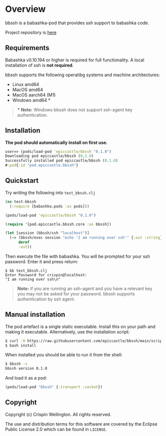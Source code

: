 # Overview

bbssh is a babashka-pod that provides ssh support to babashka code.

Project repository is [here](https://github.com/epiccastle/bbssh)

## Requirements

Babashka v0.10.194 or higher is required for full functionality.
A local installation of ssh is **not required**.

bbssh supports the following operatibg systems and machine architectures:

- Linux amd64
- MacOS amd64
- MacOS aarch64 (M1)
- Windows amd64 *

> __* Note:__ Windows bbssh does not support ssh-agent key authentication.

## Installation

**The pod should automatically install on first use.**

```clojure
user=> (pods/load-pod 'epiccastle/bbssh "0.1.0")
Downloading pod epiccastle/bbssh (0.1.0)
Successfully installed pod epiccastle/bbssh (0.1.0)
#:pod{:id "pod.epiccastle.bbssh"}
```

## Quickstart

Try writing the following into `test_bbssh.clj`

```clojure
(ns test-bbssh
  (:require [babashka.pods :as pods]))

(pods/load-pod 'epiccastle/bbssh "0.1.0")

(require '[pod.epiccastle.bbssh.core :as bbssh])

(let [session (bbssh/ssh "localhost")]
  (-> (bbssh/exec session "echo 'I am running over ssh'" {:out :string})
      deref
      :out))
```

Then execute the file with babashka. You will be prompted for your ssh password. Enter it and press return:

```bash-shell
$ bb test_bbssh.clj
Enter Password for crispin@localhost:
"I am running over ssh\n"
```

> **Note:** if you are running an ssh-agent and you have a relevant key you may not be asked for your password. bbssh supports authentication by ssh agent.

## Manual installation

The pod artefact is a single static executable. Install this on your
path and making it executable. Alternatively, use the installation script:

```bash
$ curl -O https://raw.githubusercontent.com/epiccastle/bbssh/main/scripts/install
$ bash install
```

When installed you should be able to run it from the shell:

```bash
$ bbssh -v
bbssh version 0.1.0
```

And load it as a pod:

```clojure
(pods/load-pod "bbssh" {:transport :socket})
```

## Copyright

Copyright (c) Crispin Wellington. All rights reserved.

The use and distribution terms for this software are covered by the
Eclipse Public License 2.0 which can be found in `LICENSE`.
